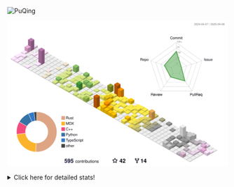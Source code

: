 ![PuQing](https://user-images.githubusercontent.com/27223114/171565019-9a56fae6-b08b-421f-99db-7e830da42371.png)

![](./profile-3d-contrib/profile-season-animate.svg)

<details>
<summary>Click here for detailed stats!</summary>

<!--START_SECTION:waka-->
![Lines of code](https://img.shields.io/badge/From%20Hello%20World%20I%27ve%20Written-2.0%20million%20lines%20of%20code-blue)

**🐱 My GitHub Data** 

> 📦 440.5 kB Used in GitHub's Storage 
 > 
> 🏆 133 Contributions in the Year 2025
 > 
> 🚫 Not Opted to Hire
 > 
> 📜 45 Public Repositories 
 > 
> 🔑 33 Private Repositories 
 > 
**I'm an Early 🐤** 

```text
🌞 Morning                676 commits         ██░░░░░░░░░░░░░░░░░░░░░░░   08.09 % 
🌆 Daytime                3586 commits        ███████████░░░░░░░░░░░░░░   42.89 % 
🌃 Evening                1927 commits        ██████░░░░░░░░░░░░░░░░░░░   23.05 % 
🌙 Night                  2171 commits        ██████░░░░░░░░░░░░░░░░░░░   25.97 % 
```


📊 **This Week I Spent My Time On** 

```text
💬 Programming Languages: 
Other                    9 hrs 58 mins       ██████░░░░░░░░░░░░░░░░░░░   22.68 % 
CLI                      5 hrs 47 mins       ███░░░░░░░░░░░░░░░░░░░░░░   13.15 % 
TeX                      5 hrs 1 min         ███░░░░░░░░░░░░░░░░░░░░░░   11.43 % 
Searching                3 hrs 39 mins       ██░░░░░░░░░░░░░░░░░░░░░░░   08.31 % 
Browsing                 3 hrs 1 min         ██░░░░░░░░░░░░░░░░░░░░░░░   06.87 % 

🔥 Editors: 
Arc                      18 hrs 23 mins      ██████████░░░░░░░░░░░░░░░   41.79 % 
VS Code                  13 hrs 56 mins      ████████░░░░░░░░░░░░░░░░░   31.68 % 
Ghostty                  5 hrs 47 mins       ███░░░░░░░░░░░░░░░░░░░░░░   13.15 % 
Telegram                 2 hrs 15 mins       █░░░░░░░░░░░░░░░░░░░░░░░░   05.14 % 
Obsidian                 2 hrs 10 mins       █░░░░░░░░░░░░░░░░░░░░░░░░   04.95 % 

💻 Operating System: 
Mac                      35 hrs 42 mins      ████████████████████░░░░░   81.13 % 
WSL                      6 hrs 6 mins        ███░░░░░░░░░░░░░░░░░░░░░░   13.89 % 
Linux                    2 hrs 11 mins       █░░░░░░░░░░░░░░░░░░░░░░░░   04.98 % 
```


<!--END_SECTION:waka-->
</details>
